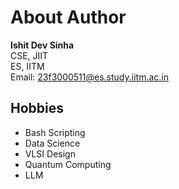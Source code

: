 # About Author
**Ishit Dev Sinha** <br>
CSE, JIIT <br>
ES, IITM <br>
Email: 23f3000511@es.study.iitm.ac.in
## Hobbies
- Bash Scripting
- Data Science
- VLSI Design
- Quantum Computing
- LLM 
